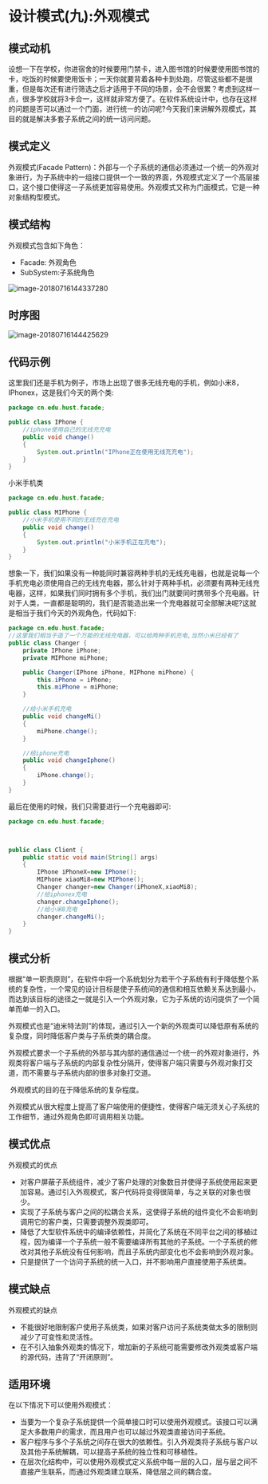 # 设计模式(九):外观模式

## 模式动机

​	设想一下在学校，你进宿舍的时候要用门禁卡，进入图书馆的时候要使用图书馆的卡，吃饭的时候要使用饭卡；一天你就要背着各种卡到处跑，尽管这些都不是很重，但是每次还有进行筛选之后才适用于不同的场景，会不会很累？考虑到这样一点，很多学校就将3卡合一，这样就非常方便了。在软件系统设计中，也存在这样的问题是否可以通过一个门面，进行统一的访问呢?今天我们来讲解外观模式，其目的就是解决多套子系统之间的统一访问问题。

## 模式定义

外观模式(Facade Pattern)：外部与一个子系统的通信必须通过一个统一的外观对象进行，为子系统中的一组接口提供一个一致的界面，外观模式定义了一个高层接口，这个接口使得这一子系统更加容易使用。外观模式又称为门面模式，它是一种对象结构型模式。 

## 模式结构

外观模式包含如下角色：

- Facade: 外观角色
- SubSystem:子系统角色

![image-20180716144337280](/Users/youyujie/Documents/Java知识点复习图片/外观模式.png)

## 时序图

![image-20180716144425629](/Users/youyujie/Documents/Java知识点复习图片/外观模式时序图.png)

## 代码示例

这里我们还是手机为例子，市场上出现了很多无线充电的手机，例如小米8，IPhonex，这是我们今天的两个类:

```java
package cn.edu.hust.facade;

public class IPhone {
    //iphone使用自己的无线充充电
    public void change()
    {
        System.out.println("IPhone正在使用无线充充电");
    }
}

```

小米手机类

```java
package cn.edu.hust.facade;

public class MIPhone {
    //小米手机使用不同的无线充在充电
    public void change()
    {
        System.out.println("小米手机正在充电");
    }
}

```

想象一下，我们如果没有一种能同时兼容两种手机的无线充电器，也就是说每一个手机充电必须使用自己的无线充电器，那么针对于两种手机，必须要有两种无线充电器，这样，如果我们同时拥有多个手机，我们出门就要同时携带多个充电器。针对于人类，一直都是聪明的，我们是否能造出来一个充电器就可全部解决呢?这就是相当于我们今天的外观角色，代码如下:

```java
package cn.edu.hust.facade;
//这里我们相当于造了一个万能的无线充电器，可以给两种手机充电,当然小米已经有了
public class Changer {
    private IPhone iPhone;
    private MIPhone miPhone;

    public Changer(IPhone iPhone, MIPhone miPhone) {
        this.iPhone = iPhone;
        this.miPhone = miPhone;
    }

    //给小米手机充电
    public void changeMi()
    {
        miPhone.change();
    }

    //给iphone充电
    public void changeIphone()
    {
        iPhone.change();
    }
}

```

最后在使用的时候，我们只需要进行一个充电器即可:

```java
package cn.edu.hust.facade;



public class Client {
    public static void main(String[] args)
    {
        IPhone iPhoneX=new IPhone();
        MIPhone xiaoMi8=new MIPhone();
        Changer changer=new Changer(iPhoneX,xiaoMi8);
        //给iphonex充电
        changer.changeIphone();
        //给小米8充电
        changer.changeMi();
    }
}

```

## 模式分析

​	根据“单一职责原则”，在软件中将一个系统划分为若干个子系统有利于降低整个系统的复杂性，一个常见的设计目标是使子系统间的通信和相互依赖关系达到最小，而达到该目标的途径之一就是引入一个外观对象，它为子系统的访问提供了一个简单而单一的入口。 

​	外观模式也是“迪米特法则”的体现，通过引入一个新的外观类可以降低原有系统的复杂度，同时降低客户类与子系统类的耦合度。 

​	外观模式要求一个子系统的外部与其内部的通信通过一个统一的外观对象进行，外观类将客户端与子系统的内部复杂性分隔开，使得客户端只需要与外观对象打交道，而不需要与子系统内部的很多对象打交道。 

​	外观模式的目的在于降低系统的复杂程度。

​	外观模式从很大程度上提高了客户端使用的便捷性，使得客户端无须关心子系统的工作细节，通过外观角色即可调用相关功能。

## 模式优点

外观模式的优点

- 对客户屏蔽子系统组件，减少了客户处理的对象数目并使得子系统使用起来更加容易。通过引入外观模式，客户代码将变得很简单，与之关联的对象也很少。
- 实现了子系统与客户之间的松耦合关系，这使得子系统的组件变化不会影响到调用它的客户类，只需要调整外观类即可。
- 降低了大型软件系统中的编译依赖性，并简化了系统在不同平台之间的移植过程，因为编译一个子系统一般不需要编译所有其他的子系统。一个子系统的修改对其他子系统没有任何影响，而且子系统内部变化也不会影响到外观对象。
- 只是提供了一个访问子系统的统一入口，并不影响用户直接使用子系统类。

## 模式缺点

外观模式的缺点

- 不能很好地限制客户使用子系统类，如果对客户访问子系统类做太多的限制则减少了可变性和灵活性。
- 在不引入抽象外观类的情况下，增加新的子系统可能需要修改外观类或客户端的源代码，违背了“开闭原则”。

## 适用环境

在以下情况下可以使用外观模式：

- 当要为一个复杂子系统提供一个简单接口时可以使用外观模式。该接口可以满足大多数用户的需求，而且用户也可以越过外观类直接访问子系统。
- 客户程序与多个子系统之间存在很大的依赖性。引入外观类将子系统与客户以及其他子系统解耦，可以提高子系统的独立性和可移植性。
- 在层次化结构中，可以使用外观模式定义系统中每一层的入口，层与层之间不直接产生联系，而通过外观类建立联系，降低层之间的耦合度。